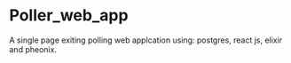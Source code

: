 # Poller_web_app
A single page exiting polling web applcation using: postgres, react js, elixir and pheonix.

